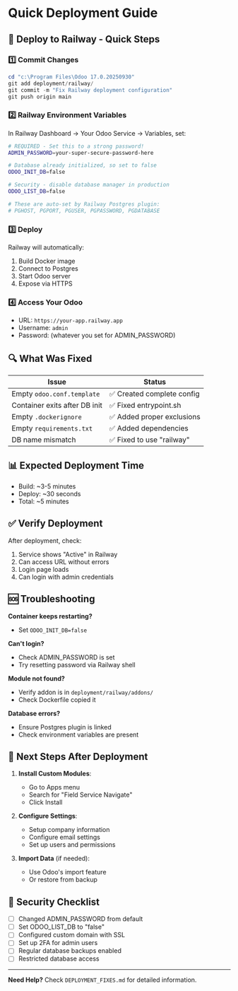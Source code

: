 # Quick Deployment Guide

## 🚀 Deploy to Railway - Quick Steps

### 1️⃣ Commit Changes
```powershell
cd "c:\Program Files\Odoo 17.0.20250930"
git add deployment/railway/
git commit -m "Fix Railway deployment configuration"
git push origin main
```

### 2️⃣ Railway Environment Variables
In Railway Dashboard → Your Odoo Service → Variables, set:

```bash
# REQUIRED - Set this to a strong password!
ADMIN_PASSWORD=your-super-secure-password-here

# Database already initialized, so set to false
ODOO_INIT_DB=false

# Security - disable database manager in production
ODOO_LIST_DB=false

# These are auto-set by Railway Postgres plugin:
# PGHOST, PGPORT, PGUSER, PGPASSWORD, PGDATABASE
```

### 3️⃣ Deploy
Railway will automatically:
1. Build Docker image
2. Connect to Postgres
3. Start Odoo server
4. Expose via HTTPS

### 4️⃣ Access Your Odoo
- URL: `https://your-app.railway.app`
- Username: `admin`
- Password: (whatever you set for ADMIN_PASSWORD)

## 🔍 What Was Fixed

| Issue | Status |
|-------|--------|
| Empty `odoo.conf.template` | ✅ Created complete config |
| Container exits after DB init | ✅ Fixed entrypoint.sh |
| Empty `.dockerignore` | ✅ Added proper exclusions |
| Empty `requirements.txt` | ✅ Added dependencies |
| DB name mismatch | ✅ Fixed to use "railway" |

## 📊 Expected Deployment Time

- Build: ~3-5 minutes
- Deploy: ~30 seconds
- Total: ~5 minutes

## ✅ Verify Deployment

After deployment, check:
1. Service shows "Active" in Railway
2. Can access URL without errors
3. Login page loads
4. Can login with admin credentials

## 🆘 Troubleshooting

**Container keeps restarting?**
- Set `ODOO_INIT_DB=false`

**Can't login?**
- Check ADMIN_PASSWORD is set
- Try resetting password via Railway shell

**Module not found?**
- Verify addon is in `deployment/railway/addons/`
- Check Dockerfile copied it

**Database errors?**
- Ensure Postgres plugin is linked
- Check environment variables are present

## 📝 Next Steps After Deployment

1. **Install Custom Modules**:
   - Go to Apps menu
   - Search for "Field Service Navigate"
   - Click Install

2. **Configure Settings**:
   - Setup company information
   - Configure email settings
   - Set up users and permissions

3. **Import Data** (if needed):
   - Use Odoo's import feature
   - Or restore from backup

## 🔐 Security Checklist

- [ ] Changed ADMIN_PASSWORD from default
- [ ] Set ODOO_LIST_DB to "false"
- [ ] Configured custom domain with SSL
- [ ] Set up 2FA for admin users
- [ ] Regular database backups enabled
- [ ] Restricted database access

---

**Need Help?** Check `DEPLOYMENT_FIXES.md` for detailed information.
